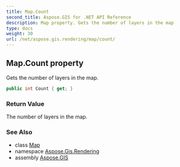 ```yaml
---
title: Map.Count
second_title: Aspose.GIS for .NET API Reference
description: Map property. Gets the number of layers in the map
type: docs
weight: 30
url: /net/aspose.gis.rendering/map/count/
---
```

## Map.Count property

Gets the number of layers in the map.

```csharp
public int Count { get; }
```

### Return Value

The number of layers in the map.

### See Also

* class [Map](../)
* namespace [Aspose.Gis.Rendering](../../map/)
* assembly [Aspose.GIS](../../../)


